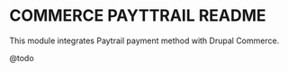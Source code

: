 COMMERCE PAYTTRAIL README
===================================
This module integrates Paytrail payment method with Drupal Commerce.

@todo

